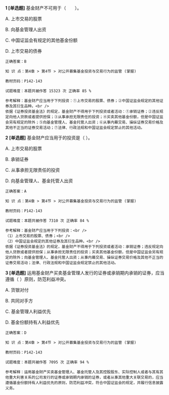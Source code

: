**1 [单选题]** 基金财产不可用于（&emsp;&emsp;）。

A. 上市交易的股票

B. 向基金管理人出资

C. 中国证监会有规定的其他基金份额

D. 上市交易的债券

```
正确答案：B

知 识 点：第4章 > 第4节 > 对公开募集基金投资与交易行为的监管 (掌握)

教材页码：P142-143

试题难度：本题共被作答 15323 次 正确率 85 %

参考解释：基金财产应当用于下列投资：①上市交易的股票、债券；②中国证监会规定的其他证券及其衍生品种。<br />
依据《证券投资基金法》的规定，基金财产不得用于下列投资或者活动：①承销证券；②违反规定向他人贷款或者提供担保；③从事承担无限责任的投资；④买卖其他基金份额，但是中国证监会另有规定的除外；⑤向基金管理人、基金托管人出资；⑥从事内幕交易、操纵证券交易价格及其他不正当的证券交易活动；⑦法律、行政法规和中国证监会规定禁止的其他活动。
```


**2 [单选题]** 基金财产应当用于的投资是（        ）。

A. 上市交易的股票

B. 承销证券

C. 从事承担无限责任的投资

D. 向基金管理人、基金托管人出资

```
正确答案：A

知 识 点：第4章 > 第4节 > 对公开募集基金投资与交易行为的监管 (掌握)

教材页码：P142-143

试题难度：本题共被作答 7310 次 正确率 84 %

参考解释：基金财产应当用于下列投资：<br />
（1）上市交易的股票、债券；<br />
（2）中国证监会规定的其他证券及其衍生品种。<br />
依据《证券投资基金法》的规定，基金财产不得用于下列投资或者活动：承销证券；违反规定向他人贷款或者提供担保；从事承担无限责任的投资；买卖其他基金份额，但是中国证监会另有规定的除外；向基金管理人、基金托管人出资；从事内幕交易、操纵证券交易价格及其他不正当的证券交易活动；法律、行政法规和中国证监会规定禁止的其他活动。
```


**3 [单选题]** 运用基金财产买卖基金管理人发行的证券或承销期内承销的证券，应当遵循（      ）原则，防范利益冲突。

A. 货银对付

B. 共同对手方

C. 基金管理人利益优先

D. 基金份额持有人利益优先

```
正确答案：D

知 识 点：第4章 > 第4节 > 对公开募集基金投资与交易行为的监管 (掌握)

教材页码：P142-143

试题难度：本题共被作答 7095 次 正确率 94 %

参考解释：运用基金财产买卖基金管理人、基金托管人及其控股股东、实际控制人或者与其有其他重大利害关系的公司发行的证券或承销期内承销的证券，或者从事其他重大关联交易的，应当遵循基金份额持有人利益优先的原则，防范利益冲突，符合中国证监会的规定，并履行信息披露义务。
```


